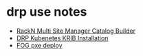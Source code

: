 # drp use notes

- [RackN Multi Site Manager Catalog Builder](https://www.youtube.com/watch?v=22syQ46iX2g)
- [DRP Kubenetes KRIB Installation](https://www.youtube.com/watch?v=_V0-0_QBKH4)
- [FOG pxe deploy](https://wiki.fogproject.org/wiki/index.php?title=Client_Setup#Absolute_Basics)
